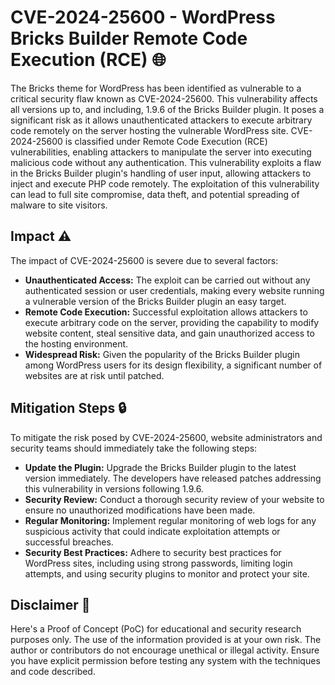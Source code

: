 # CVE-2024-25600 - WordPress Bricks Builder Remote Code Execution (RCE) 🌐

The Bricks theme for WordPress has been identified as vulnerable to a critical security flaw known as CVE-2024-25600. This vulnerability affects all versions up to, and including, 1.9.6 of the Bricks Builder plugin. It poses a significant risk as it allows unauthenticated attackers to execute arbitrary code remotely on the server hosting the vulnerable WordPress site. CVE-2024-25600 is classified under Remote Code Execution (RCE) vulnerabilities, enabling attackers to manipulate the server into executing malicious code without any authentication. This vulnerability exploits a flaw in the Bricks Builder plugin's handling of user input, allowing attackers to inject and execute PHP code remotely. The exploitation of this vulnerability can lead to full site compromise, data theft, and potential spreading of malware to site visitors.

## Impact ⚠️

The impact of CVE-2024-25600 is severe due to several factors:

- **Unauthenticated Access:** The exploit can be carried out without any authenticated session or user credentials, making every website running a vulnerable version of the Bricks Builder plugin an easy target.
- **Remote Code Execution:** Successful exploitation allows attackers to execute arbitrary code on the server, providing the capability to modify website content, steal sensitive data, and gain unauthorized access to the hosting environment.
- **Widespread Risk:** Given the popularity of the Bricks Builder plugin among WordPress users for its design flexibility, a significant number of websites are at risk until patched.

## Mitigation Steps 🔒

To mitigate the risk posed by CVE-2024-25600, website administrators and security teams should immediately take the following steps:

- **Update the Plugin:** Upgrade the Bricks Builder plugin to the latest version immediately. The developers have released patches addressing this vulnerability in versions following 1.9.6.
- **Security Review:** Conduct a thorough security review of your website to ensure no unauthorized modifications have been made.
- **Regular Monitoring:** Implement regular monitoring of web logs for any suspicious activity that could indicate exploitation attempts or successful breaches.
- **Security Best Practices:** Adhere to security best practices for WordPress sites, including using strong passwords, limiting login attempts, and using security plugins to monitor and protect your site.

## Disclaimer 🚫

Here's a Proof of Concept (PoC) for educational and security research purposes only. The use of the information provided is at your own risk. The author or contributors do not encourage unethical or illegal activity. Ensure you have explicit permission before testing any system with the techniques and code described.
